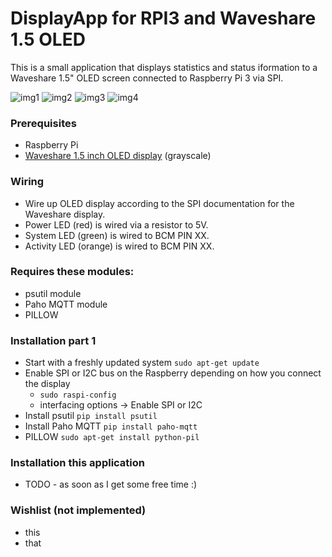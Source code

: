 # DisplayApp for RPI3 and Waveshare 1.5 OLED
This is a small application that displays statistics and status iformation to
a Waveshare 1.5" OLED screen connected to Raspberry Pi 3 via SPI.

![img1](https://i.imgur.com/8Mzzr6Z.png) ![img2](https://i.imgur.com/9evTFRR.png)  ![img3](https://i.imgur.com/FHbf6Ug.png)   ![img4](https://i.imgur.com/dxmdZjk.png)

### Prerequisites
 + Raspberry Pi
 + [Waveshare 1.5 inch OLED display](https://www.waveshare.com/1.5inch-OLED-Module.htm) (grayscale)

 
 ### Wiring
 + Wire up OLED display according to the SPI documentation for the Waveshare display.
 + Power LED (red) is wired via a resistor to 5V.
 + System LED (green) is wired to BCM PIN XX.
 + Activity LED (orange) is wired to BCM PIN XX.

### Requires these modules:
 + psutil module
 + Paho MQTT module
 + PILLOW


### Installation part 1
 * Start with a freshly updated system `sudo apt-get update`
 * Enable SPI or I2C bus on the Raspberry depending on how you connect the display
   * `sudo raspi-config`
   * interfacing options -> Enable SPI or I2C
 * Install psutil `pip install psutil`
 * Install Paho MQTT `pip install paho-mqtt`
 * PILLOW `sudo apt-get install python-pil`

### Installation this application
+ TODO - as soon as I get some free time :)


### Wishlist (not implemented)
 + this
 + that
